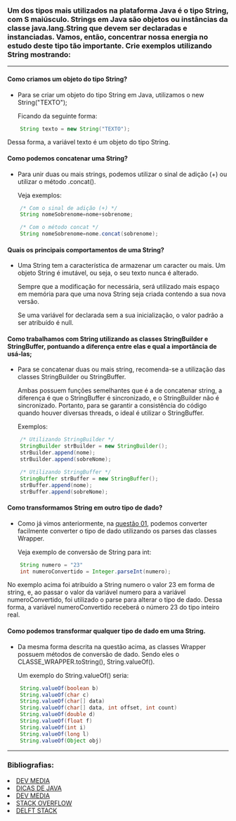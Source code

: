 ### Um dos tipos mais utilizados na plataforma Java é o tipo String, com S maiúsculo. Strings em Java são objetos ou instâncias da classe java.lang.String que devem ser declaradas e instanciadas. Vamos, então, concentrar nossa energia no estudo deste tipo tão importante. Crie exemplos utilizando String mostrando:

---

#### Como criamos um objeto do tipo String?

- Para se criar um objeto do tipo String em Java, utilizamos o new String("TEXTO");

  Ficando da seguinte forma:

````java
    String texto = new String("TEXTO");
````

Dessa forma, a variável texto é um objeto do tipo String.

#### Como podemos concatenar uma String?

- Para unir duas ou mais strings, podemos utilizar o sinal de adição (+) ou utilizar o método .concat().

  Veja exemplos:

````java
    /* Com o sinal de adição (+) */
    String nomeSobrenome=nome+sobrenome;

    /* Com o método concat */
    String nomeSobrenome=nome.concat(sobrenome);
````

#### Quais os principais comportamentos de uma String?

- Uma String tem a característica de armazenar um caracter ou mais. Um objeto String é imutável, ou seja, o seu texto
  nunca é alterado.

  Sempre que a modificação for necessária, será utilizado mais espaço em memória para que uma nova String seja criada
  contendo a sua nova versão.

  Se uma variável for declarada sem a sua inicialização, o valor padrão a ser atribuído é null.

#### Como trabalhamos com String utilizando as classes StringBuilder e StringBuffer, pontuando a diferença entre elas e qual a importância de usá-las;

- Para se concatenar duas ou mais string, recomenda-se a utilização das classes StringBuilder ou StringBuffer.

  Ambas possuem funções semelhantes que é a de concatenar string, a diferença é que o StringBuffer é sincronizado, e o
  StringBuilder não é sincronizado. Portanto, para se garantir a consistência do código quando houver diversas threads,
  o ideal é utilizar o StringBuffer.

  Exemplos:

````java
    /* Utilizando StringBuilder */
    StringBuilder strBuilder = new StringBuilder();
    strBuilder.append(nome);
    strBuilder.append(sobreNome);

    /* Utilizando StringBuffer */
    StringBuffer strBuffer = new StringBuffer();
    strBuffer.append(nome);
    strBuffer.append(sobreNome);
````

#### Como transformamos String em outro tipo de dado?

- Como já vimos anteriormente, na [questão 01](Questao_01.md), podemos converter facilmente converter o tipo de dado
  utilizando os parses das classes Wrapper.

  Veja exemplo de conversão de String para int:

````java
    String numero = "23"
    int numeroConvertido = Integer.parseInt(numero);
````

No exemplo acima foi atribuído a String numero o valor 23 em forma de string, e, ao passar o valor da variável numero
para a variável numeroConvertido, foi utilizado o parse para alterar o tipo de dado. Dessa forma, a variável
numeroConvertido receberá o número 23 do tipo inteiro real.

#### Como podemos transformar qualquer tipo de dado em uma String.

- Da mesma forma descrita na questão acima, as classes Wrapper possuem métodos de conversão de dado. Sendo eles o
  CLASSE_WRAPPER.toString(), String.valueOf().

  Um exemplo do String.valueOf() seria:

````java
    String.valueOf(boolean b)
    String.valueOf(char c)
    String.valueOf(char[] data)
    String.valueOf(char[] data, int offset, int count)
    String.valueOf(double d)
    String.valueOf(float f)
    String.valueOf(int i)
    String.valueOf(long l)
    String.valueOf(Object obj) 
````

---

### Bibliografias:

<li><a href="https://www.devmedia.com.br/string-em-java-entendendo-e-utilizando-essa-classe/25503">DEV MEDIA</a></li>
<li><a href="https://dicasdejava.com.br/java-como-converter-string-para-int/#:~:text=Para%20converter%20uma%20String%20em,parseInt%20da%20class%20wrapper%20Integer%20.">DICAS DE JAVA</a></li>
<li><a href="https://www.devmedia.com.br/diferencas-entre-string-stringbuilder-e-stringbuffer-em-java/29865">DEV MEDIA</a></li>
<li><a href="https://pt.stackoverflow.com/questions/208388/qual-a-diferen%C3%A7a-entre-usar-object-tostring-e-string-valueof/208391">STACK OVERFLOW</a></li>
<li><a href="https://www.delftstack.com/pt/howto/java/how-to-convert-an-integer-to-a-string-in-java/">DELFT STACK</a></li>
